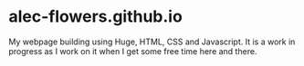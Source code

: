 # alec-flowers.github.io
My webpage building using Huge, HTML, CSS and Javascript. It is a work in progress as I work on it when I get some free time here and there.
